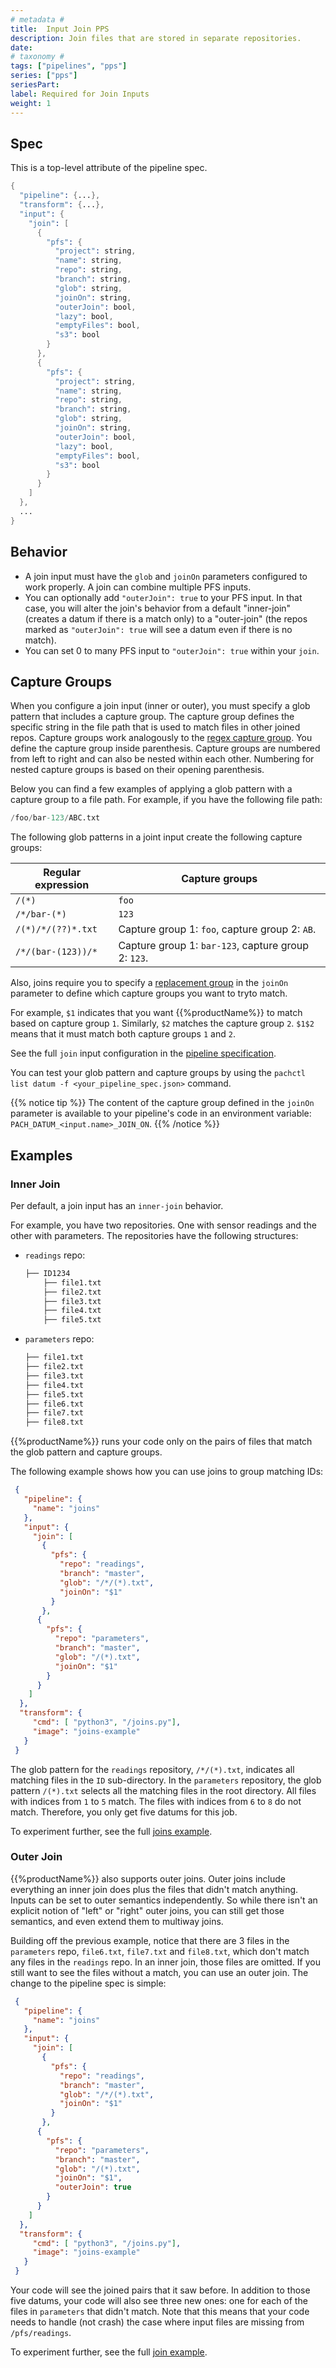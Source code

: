 ```yaml
---
# metadata # 
title:  Input Join PPS
description: Join files that are stored in separate repositories.
date: 
# taxonomy #
tags: ["pipelines", "pps"]
series: ["pps"]
seriesPart:
label: Required for Join Inputs
weight: 1
---
```


## Spec 
This is a top-level attribute of the pipeline spec. 

```s
{
  "pipeline": {...},
  "transform": {...},
  "input": {
    "join": [
      {
        "pfs": {
          "project": string,
          "name": string,
          "repo": string,
          "branch": string,
          "glob": string,
          "joinOn": string,
          "outerJoin": bool,
          "lazy": bool,
          "emptyFiles": bool,
          "s3": bool
        }
      },
      {
        "pfs": {
          "project": string,
          "name": string,
          "repo": string,
          "branch": string,
          "glob": string,
          "joinOn": string,
          "outerJoin": bool,
          "lazy": bool,
          "emptyFiles": bool,
          "s3": bool
        }
      }
    ]
  },
  ...
}

```

## Behavior 

-  A join input must have the `glob` and `joinOn` parameters configured
to work properly. A join can combine multiple PFS inputs.
- You can optionally add `"outerJoin": true` to your PFS input.  In that case, you will alter the join's behavior from a default "inner-join" (creates a datum if there is a match only) to a "outer-join" (the repos marked as `"outerJoin": true` will see a datum even if there is no match).
- You can set 0 to many PFS input to `"outerJoin": true` within your `join`.

## Capture Groups 

When you configure a join input (inner or outer), you must specify a glob pattern that includes a capture group. The capture group defines the specific string in the file path that is used to match files in other joined repos. Capture groups work analogously to the [regex capture group](https://www.regular-expressions.info/refcapture.html). You define the capture group inside parenthesis. Capture groups are numbered from left to right and can also be nested within each other. Numbering for
nested capture groups is based on their opening parenthesis.

Below you can find a few examples of applying a glob pattern with a capture group to a file path. For example, if you have the following file path:

```s
/foo/bar-123/ABC.txt
```

The following glob patterns in a joint input create the following capture groups:

| Regular expression  | Capture groups           |
| ------------------- | ------------------------ |
| `/(*)`              | `foo`                    |
| `/*/bar-(*)`        | `123`                    |
| `/(*)/*/(??)*.txt`  | Capture group 1: `foo`, capture group 2: `AB`. |
| `/*/(bar-(123))/*`  | Capture group 1: `bar-123`, capture group 2: `123`. |


Also, joins require you to specify a [replacement group](https://www.regular-expressions.info/replacebackref.html)
in the `joinOn` parameter to define which capture groups you want to tryto match.

For example, `$1` indicates that you want {{%productName%}} to match based on capture group `1`. Similarly, `$2` matches the capture group `2`. `$1$2` means that it must match both capture groups `1` and `2`.

See the full `join` input configuration in the [pipeline specification](/{{%release%}}/build-dags/pipeline-spec).

You can test your glob pattern and capture groups by using the `pachctl list datum -f <your_pipeline_spec.json>` command.

{{% notice tip %}}
The content of the capture group defined in the `joinOn` parameter is available to your pipeline's code in an environment variable: `PACH_DATUM_<input.name>_JOIN_ON`.
{{% /notice %}}

## Examples
    
### Inner Join
Per default, a join input has an `inner-join` behavior.

For example, you have two repositories. One with sensor readings
and the other with parameters. The repositories have the following
structures:

* `readings` repo:

   ```s
   ├── ID1234
       ├── file1.txt
       ├── file2.txt
       ├── file3.txt
       ├── file4.txt
       ├── file5.txt
   ```

* `parameters` repo:

   ```s
   ├── file1.txt
   ├── file2.txt
   ├── file3.txt
   ├── file4.txt
   ├── file5.txt
   ├── file6.txt
   ├── file7.txt
   ├── file8.txt
   ```

{{%productName%}} runs your code only on the pairs of files that match the glob pattern and capture groups.

The following example shows how you can use joins to group matching IDs:

```json
 {
   "pipeline": {
     "name": "joins"
   },
   "input": {
     "join": [
       {
         "pfs": {
           "repo": "readings",
           "branch": "master",
           "glob": "/*/(*).txt",
           "joinOn": "$1"
         }
       },
      {
        "pfs": {
          "repo": "parameters",
          "branch": "master",
          "glob": "/(*).txt",
          "joinOn": "$1"
        }
      }
    ]
  },
  "transform": {
     "cmd": [ "python3", "/joins.py"],
     "image": "joins-example"
   }
 }
```

The glob pattern for the `readings` repository, `/*/(*).txt`, indicates all matching files in the `ID` sub-directory. In the `parameters` repository, the glob pattern `/(*).txt` selects all the matching files in the root
directory. All files with indices from `1` to `5` match. The files with indices from `6` to `8` do not match. Therefore, you only get five datums for this job.

To experiment further, see the full [joins example](https://github.com/pachyderm/pachyderm/tree/{{%majorMinorVersion%}}/examples/joins).

### Outer Join

{{%productName%}} also supports outer joins. Outer joins include everything an inner join does plus the files that didn't match anything. Inputs can be set to outer semantics independently. So while there isn't an explicit notion of "left" or "right" outer joins, you can still get those semantics, and even extend them to multiway joins.

Building off the previous example, notice that there are 3 files in the `parameters` repo, `file6.txt`, `file7.txt` and `file8.txt`, which don't match any files in the `readings` repo. In an inner join, those files are omitted. If you still want to see the files without a match, you can use an outer join. The change to the pipeline spec is simple:

```json
 {
   "pipeline": {
     "name": "joins"
   },
   "input": {
     "join": [
       {
         "pfs": {
           "repo": "readings",
           "branch": "master",
           "glob": "/*/(*).txt",
           "joinOn": "$1"
         }
       },
      {
        "pfs": {
          "repo": "parameters",
          "branch": "master",
          "glob": "/(*).txt",
          "joinOn": "$1",
          "outerJoin": true
        }
      }
    ]
  },
  "transform": {
     "cmd": [ "python3", "/joins.py"],
     "image": "joins-example"
   }
 }
```

Your code will see the joined pairs that it saw before. In addition to those five datums, your code will also see three new ones: one for each of the files in `parameters` that didn't match. Note that this means that your code needs to
handle (not crash) the case where input files are missing from `/pfs/readings`.



To experiment further, see the full [join example](https://github.com/pachyderm/pachyderm/tree/{{%majorMinorVersion%}}/examples/joins).
